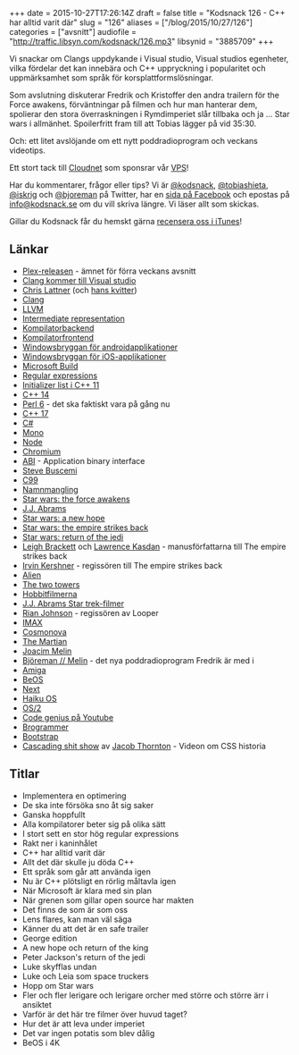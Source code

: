 +++
date = 2015-10-27T17:26:14Z
draft = false
title = "Kodsnack 126 - C++ har alltid varit där"
slug = "126"
aliases = ["/blog/2015/10/27/126"]
categories = ["avsnitt"]
audiofile = "http://traffic.libsyn.com/kodsnack/126.mp3"
libsynid = "3885709"
+++

Vi snackar om Clangs uppdykande i Visual studio, Visual studios egenheter, vilka fördelar det kan innebära och C++ uppryckning i popularitet och uppmärksamhet som språk för korsplattformslösningar.

Som avslutning diskuterar Fredrik och Kristoffer den andra trailern för the Force awakens, förväntningar på filmen och hur man hanterar dem, spolierar den stora överraskningen i Rymdimperiet slår tillbaka och ja … Star wars i allmänhet. Spoilerfritt fram till att Tobias lägger på vid 35:30.

Och: ett litet avslöjande om ett nytt poddradioprogram och veckans videotips.

Ett stort tack till [Cloudnet](http://www.cloudnet.se) som sponsrar vår [VPS](http://en.wikipedia.org/wiki/Virtual_private_server)!

Har du kommentarer, frågor eller tips? Vi är [@kodsnack](https://www.twitter.com/kodsnack), [@tobiashieta](https://www.twitter.com/tobiashieta), [@iskrig](https://www.twitter.com/iskrig) och [@bjoreman](https://www.twitter.com/bjoreman) på Twitter, har en [sida på Facebook](https://www.facebook.com/kodsnack) och epostas på [info@kodsnack.se](mailto:info@kodsnack.se) om du vill skriva längre. Vi läser allt som skickas.

Gillar du Kodsnack får du hemskt gärna [recensera oss i iTunes](http://itunes.apple.com/se/podcast/kodsnack/id561631498?l=en)!

## Länkar ##
* [Plex-releasen](https://blog.plex.tv/2015/10/20/introducing-the-plex-media-player/) - ämnet för förra veckans avsnitt
* [Clang kommer till Visual studio](http://www.theregister.co.uk/2015/10/21/microsoft_promises_clang_for_windows_in_november_visual_c_update/)
* [Chris Lattner](http://nondot.org/sabre/) (och [hans kvitter](https://twitter.com/clattner_llvm/status/656998197399711744))
* [Clang](https://en.wikipedia.org/wiki/Clang)
* [LLVM](https://en.wikipedia.org/wiki/LLVM)
* [Intermediate representation](https://en.wikipedia.org/wiki/Intermediate_language#Intermediate_representation)
* [Kompilatorbackend](https://en.wikipedia.org/wiki/Compiler#Back_end)
* [Kompilatorfrontend](https://en.wikipedia.org/wiki/Compiler#Front_end)
* [Windowsbryggan för androidapplikationer](https://dev.windows.com/en-us/bridges/android)
* [Windowsbryggan för iOS-applikationer](https://dev.windows.com/en-us/bridges/ios)
* [Microsoft Build](http://www.buildwindows.com/)
* [Regular expressions](https://en.wikipedia.org/wiki/Regular_expression)
* [Initializer list i C++ 11](http://en.cppreference.com/w/cpp/language/list_initialization)
* [C++ 14](https://en.wikipedia.org/wiki/C%2B%2B14)
* [Perl 6](https://en.wikipedia.org/wiki/Perl_6) - det ska faktiskt vara på gång nu
* [C++ 17](https://en.wikipedia.org/wiki/C%2B%2B17)
* [C#](https://en.wikipedia.org/wiki/C_Sharp_%28programming_language%29)
* [Mono](https://en.wikipedia.org/wiki/Mono_%28software%29)
* [Node](https://en.wikipedia.org/wiki/Node.js)
* [Chromium](https://en.wikipedia.org/wiki/Chromium_%28web_browser%29)
* [ABI](https://en.wikipedia.org/wiki/Application_binary_interface) - Application binary interface
* [Steve Buscemi](https://en.wikipedia.org/wiki/Steve_Buscemi)
* [C99](https://en.wikipedia.org/wiki/C99)
* [Namnmangling](https://en.wikipedia.org/wiki/Name_mangling)
* [Star wars: the force awakens](https://en.wikipedia.org/wiki/Star_Wars:_The_Force_Awakens)
* [J.J. Abrams](https://en.wikipedia.org/wiki/J._J._Abrams)
* [Star wars: a new hope](https://en.wikipedia.org/wiki/Star_Wars_%28film%29)
* [Star wars: the empire strikes back](https://en.wikipedia.org/wiki/The_Empire_Strikes_Back)
* [Star wars: return of the jedi](https://en.wikipedia.org/wiki/Return_of_the_Jedi)
* [Leigh Brackett](https://en.wikipedia.org/wiki/Leigh_Brackett) och [Lawrence Kasdan](https://en.wikipedia.org/wiki/Lawrence_Kasdan) - manusförfattarna till The empire strikes back
* [Irvin Kershner](https://en.wikipedia.org/wiki/Irvin_Kershner) - regissören till The empire strikes back
* [Alien](https://en.wikipedia.org/wiki/Alien_%28film%29)
* [The two towers](https://en.wikipedia.org/wiki/The_Lord_of_the_Rings:_The_Two_Towers)
* [Hobbitfilmerna](https://en.wikipedia.org/wiki/The_Hobbit_%28film_series%29)
* [J.J. Abrams Star trek-filmer](https://en.wikipedia.org/wiki/Star_Trek_%28film%29)
* [Rian Johnson](https://en.wikipedia.org/wiki/Rian_Johnson) - regissören av Looper
* [IMAX](https://en.wikipedia.org/wiki/IMAX)
* [Cosmonova](https://sv.wikipedia.org/wiki/Cosmonova)
* [The Martian](https://en.wikipedia.org/wiki/The_Martian_%28film%29)
* [Joacim Melin](https://sv.m.wikipedia.org/wiki/Joacim_Melin)
* [Björeman // Melin](http://www.bjoremanmelin.se/) - det nya poddradioprogram Fredrik är med i
* [Amiga](https://en.wikipedia.org/wiki/Amiga)
* [BeOS](https://en.wikipedia.org/wiki/BeOS)
* [Next](https://en.wikipedia.org/wiki/NeXT)
* [Haiku OS](https://en.wikipedia.org/wiki/Haiku_%28operating_system%29)
* [OS/2](https://en.wikipedia.org/wiki/OS/2)
* [Code genius på Youtube](https://www.youtube.com/channel/UC0sJ-t9e0NLmad5aqUyRUcg)
* [Brogrammer](https://en.wikipedia.org/wiki/Brogrammer)
* [Bootstrap](https://en.wikipedia.org/wiki/Bootstrap_%28front-end_framework%29)
* [Cascading shit show](https://www.youtube.com/watch?v=iniwPUEbPUM) av [Jacob Thornton](https://twitter.com/fat) - Videon om CSS historia

## Titlar ##
* Implementera en optimering
* De ska inte försöka sno åt sig saker
* Ganska hoppfullt
* Alla kompilatorer beter sig på olika sätt
* I stort sett en stor hög regular expressions
* Rakt ner i kaninhålet
* C++ har alltid varit där
* Allt det där skulle ju döda C++
* Ett språk som går att använda igen
* Nu är C++ plötsligt en rörlig måltavla igen
* När Microsoft är klara med sin plan
* När grenen som gillar open source har makten
* Det finns de som är som oss
* Lens flares, kan man väl säga
* Känner du att det är en safe trailer
* George edition
* A new hope och return of the king
* Peter Jackson's return of the jedi
* Luke skyfflas undan
* Luke och Leia som space truckers
* Hopp om Star wars
* Fler och fler lerigare och lerigare orcher med större och större ärr i ansiktet
* Varför är det här tre filmer över huvud taget?
* Hur det är att leva under imperiet
* Det var ingen potatis som blev dålig
* BeOS i 4K
